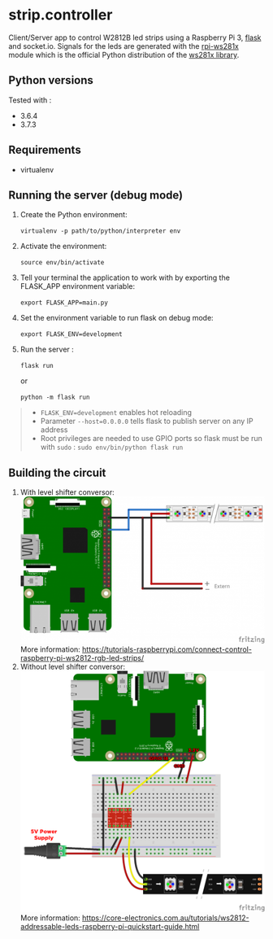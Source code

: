# strip.controller

Client/Server app to control W2812B led strips using a Raspberry Pi 3, [flask](https://flask.palletsprojects.com/en/1.1.x/) and socket.io. 
Signals for the leds are generated with the [rpi-ws281x](https://github.com/rpi-ws281x/rpi-ws281x-python) module which is 
the official Python distribution of the [ws281x library](http://github.com/richardghirst/rpi_ws281x).

## Python versions

Tested with :

- 3.6.4
- 3.7.3

## Requirements

- virtualenv

## Running the server (debug mode)

1. Create the Python environment:
 
    `virtualenv -p path/to/python/interpreter env`
2. Activate the environment: 

    `source env/bin/activate`
3. Tell your terminal the application to work with by exporting the FLASK_APP environment variable: 

    `export FLASK_APP=main.py`
4. Set the environment variable to run flask on debug mode:

   `export FLASK_ENV=development`
5. Run the server : 
    
    `flask run`
    
    or 
    
    `python -m flask run`

> - `FLASK_ENV=development` enables hot reloading 
> - Parameter `--host=0.0.0.0` tells flask to publish server on any IP address
> - Root privileges are needed to use GPIO ports so flask must be run with `sudo` : `sudo env/bin/python flask run`

## Building the circuit

1. With level shifter conversor:
![GitHub Logo](/doc/Raspberry-Pi-WS2812-Steckplatine-600x361.png)
More information: https://tutorials-raspberrypi.com/connect-control-raspberry-pi-ws2812-rgb-led-strips/
2. Without level shifter conversor:
![GitHub Logo](/doc/raspberry-pi-updated-schematic.png)
More information: https://core-electronics.com.au/tutorials/ws2812-addressable-leds-raspberry-pi-quickstart-guide.html